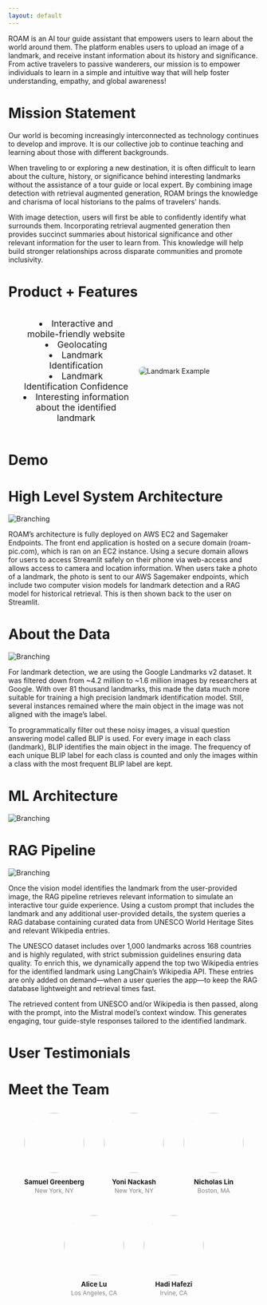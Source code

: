 ```yaml
---
layout: default
---
```

ROAM is an AI tour guide assistant that empowers users to learn about the world around them. The platform enables users to upload an image of a landmark, and receive instant information about its history and significance. From active travelers to passive wanderers, our mission is to empower individuals to learn in a simple and intuitive way that will help foster understanding, empathy, and global awareness!

# Mission Statement

Our world is becoming increasingly interconnected as technology continues to develop and improve. It is our collective job to continue teaching and learning about those with different backgrounds.

When traveling to or exploring a new destination, it is often difficult to learn about the culture, history, or significance behind interesting landmarks without the assistance of a tour guide or local expert. By combining image detection with retrieval augmented generation, ROAM brings the knowledge and charisma of local historians to the palms of travelers' hands. 

With image detection, users will first be able to confidently identify what surrounds them. Incorporating retrieval augmented generation then provides succinct summaries about historical significance and other relevant information for the user to learn from. This knowledge will help build stronger relationships across disparate communities and promote inclusivity.

# Product + Features
<div style="display: flex; align-items: center; gap: 20px;">

  <div style="flex: 1; display: flex; justify-content: center; align-items: center;">
    <ul style="font-size: 1.1rem; text-align: center; list-style-position: inside;">
      <li>Interactive and mobile-friendly website</li>
      <li>Geolocating</li>
      <li>Landmark Identification</li>
      <li>Landmark Identification Confidence</li>
      <li>Interesting information about the identified landmark</li>
    </ul>
  </div>

  <div style="flex: 1;">
    <img src="assets/img/product.png" alt="Landmark Example" style="max-width: 100%; height: auto; border-radius: 8px;">
  </div>

</div>

# Demo


# High Level System Architecture
![Branching](/assets/img/system_architecture.png)

ROAM’s architecture is fully deployed on AWS EC2 and Sagemaker Endpoints. The front end application is hosted on a secure domain (roam-pic.com), which is ran on an EC2 instance. Using a secure domain allows for users to access Streamlit safely on their phone via web-access and allows access to camera and location information. When users take a photo of a landmark, the photo is sent to our AWS Sagemaker endpoints, which include two computer vision models for landmark detection and a RAG model for historical retrieval. This is then shown back to the user on Streamlit. 


# About the Data
![Branching](/assets/img/landmarks.png)

For landmark detection, we are using the Google Landmarks v2 dataset. It was filtered down from ~4.2 million to ~1.6 million images by researchers at Google. With over 81 thousand landmarks, this made the data much more suitable for training a high precision landmark identification model. Still, several instances remained where the main object in the image was not aligned with the image’s label.

To programmatically filter out these noisy images, a visual question answering model called BLIP is used. For every image in each class (landmark), BLIP identifies the main object in the image. The frequency of each unique BLIP label for each class is counted and only the images within a class with the most frequent BLIP label are kept.

# ML Architecture
![Branching](/assets/img/ml_architecture.png)

# RAG Pipeline
![Branching](/assets/img/RAG_Pipeline.png)

Once the vision model identifies the landmark from the user-provided image, the RAG pipeline retrieves relevant information to simulate an interactive tour guide experience. Using a custom prompt that includes the landmark and any additional user-provided details, the system queries a RAG database containing curated data from UNESCO World Heritage Sites and relevant Wikipedia entries.

The UNESCO dataset includes over 1,000 landmarks across 168 countries and is highly regulated, with strict submission guidelines ensuring data quality. To enrich this, we dynamically append the top two Wikipedia entries for the identified landmark using LangChain’s Wikipedia API. These entries are only added on demand—when a user queries the app—to keep the RAG database lightweight and retrieval times fast.

The retrieved content from UNESCO and/or Wikipedia is then passed, along with the prompt, into the Mistral model’s context window. This generates engaging, tour guide-style responses tailored to the identified landmark.
# User Testimonials
# Meet the Team

<div style="display: flex; justify-content: center; flex-wrap: wrap; gap: 40px; margin-top: 30px;">

  <div style="text-align: center; max-width: 140px;">
    <img src="assets/img/SamHeadshot.png" width="120" style="border-radius: 50%;">
    <p style="margin: 10px 0 0; font-size: 0.95em; font-weight: bold;">Samuel Greenberg</p>
    <p style="margin: 2px 0; font-size: 0.85em; color: gray;">New York, NY</p>
  </div>

  <div style="text-align: center; max-width: 140px;">
    <img src="assets/img/YoniHeadshot.png" width="120" style="border-radius: 50%;">
    <p style="margin: 10px 0 0; font-size: 0.95em;font-weight: bold;">Yoni Nackash</p>
    <p style="margin: 2px 0; font-size: 0.85em; color: gray;">New York, NY</p>
  </div>

  <div style="text-align: center; max-width: 140px;">
    <img src="assets/img/NicholasHeadshot.png" width="120" style="border-radius: 50%;">
    <p style="margin: 10px 0 0; font-size: 0.95em;font-weight: bold;">Nicholas Lin</p>
    <p style="margin: 2px 0; font-size: 0.85em; color: gray;">Boston, MA</p>
  </div>

  <div style="text-align: center; max-width: 140px;">
    <img src="assets/img/AliceHeadshot.png" width="120" style="border-radius: 50%;">
    <p style="margin: 10px 0 0; font-size: 0.95em;font-weight: bold;">Alice Lu</p>
    <p style="margin: 2px 0; font-size: 0.85em; color: gray;">Los Angeles, CA</p>
  </div>

  <div style="text-align: center; max-width: 140px;">
    <img src="assets/img/HadiHeadshot.png" width="120" style="border-radius: 50%;">
    <p style="margin: 10px 0 0; font-size: 0.95em;font-weight: bold;">Hadi Hafezi</p>
    <p style="margin: 2px 0; font-size: 0.85em; color: gray;">Irvine, CA</p>
  </div>

</div>
